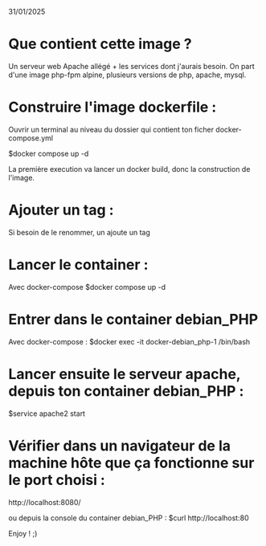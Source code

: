 31/01/2025

# Que contient cette image ?
Un serveur web Apache allégé + les services dont j'aurais besoin.
On part d'une image php-fpm alpine, plusieurs versions de php, apache, mysql.


# Construire l'image dockerfile :
Ouvrir un terminal au niveau du dossier qui contient ton ficher docker-compose.yml

  $docker compose up -d
  
La première execution va lancer un docker build, donc la construction de l'image.

# Ajouter un tag :
Si besoin de le renommer, un ajoute un tag

# Lancer le container :
Avec docker-compose
  $docker compose up -d
  
# Entrer dans le container debian_PHP
Avec docker-compose :
  $docker exec -it docker-debian_php-1 /bin/bash 

# Lancer ensuite le serveur apache, depuis ton container debian_PHP :
  $service apache2 start

# Vérifier dans un navigateur de la machine hôte que ça fonctionne sur le port choisi :
  http://localhost:8080/

ou depuis la console du container debian_PHP : 
  $curl http://localhost:80
  
  Enjoy ! ;)
